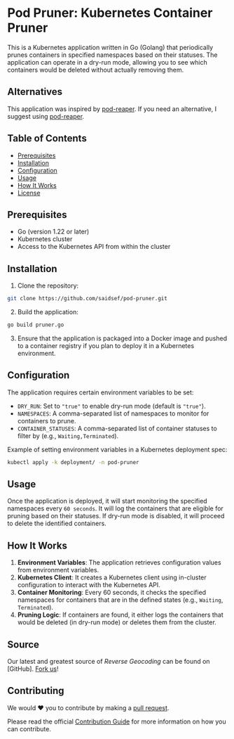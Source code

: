 # Pod Pruner: Kubernetes Container Pruner

This is a Kubernetes application written in Go (Golang) that periodically prunes containers in specified namespaces based on their statuses. The application can operate in a dry-run mode, allowing you to see which containers would be deleted without actually removing them.

## Alternatives

This application was inspired by [pod-reaper](https://github.com/saidsef/pod-reaper/tree/master). If you need an alternative, I suggest using [pod-reaper](https://github.com/saidsef/pod-reaper/tree/master).

## Table of Contents

- [Prerequisites](#prerequisites)
- [Installation](#installation)
- [Configuration](#configuration)
- [Usage](#usage)
- [How It Works](#how-it-works)
- [License](#license)

## Prerequisites

- Go (version 1.22 or later)
- Kubernetes cluster
- Access to the Kubernetes API from within the cluster

## Installation

1. Clone the repository:
```bash
git clone https://github.com/saidsef/pod-pruner.git
```

2. Build the application:
```bash
go build pruner.go
```

3. Ensure that the application is packaged into a Docker image and pushed to a container registry if you plan to deploy it in a Kubernetes environment.

## Configuration

The application requires certain environment variables to be set:

- `DRY_RUN`: Set to `"true"` to enable dry-run mode (default is `"true"`).
- `NAMESPACES`: A comma-separated list of namespaces to monitor for containers to prune.
- `CONTAINER_STATUSES`: A comma-separated list of container statuses to filter by (e.g., `Waiting,Terminated`).

Example of setting environment variables in a Kubernetes deployment spec:

```bash
kubectl apply -k deployment/ -n pod-pruner
```

## Usage

Once the application is deployed, it will start monitoring the specified namespaces every `60 seconds`. It will log the containers that are eligible for pruning based on their statuses. If dry-run mode is disabled, it will proceed to delete the identified containers.

## How It Works

1. **Environment Variables**: The application retrieves configuration values from environment variables.
2. **Kubernetes Client**: It creates a Kubernetes client using in-cluster configuration to interact with the Kubernetes API.
3. **Container Monitoring**: Every 60 seconds, it checks the specified namespaces for containers that are in the defined states (e.g., `Waiting`, `Terminated`).
4. **Pruning Logic**: If containers are found, it either logs the containers that would be deleted (in dry-run mode) or deletes them from the cluster.

## Source

Our latest and greatest source of *Reverse Geocoding* can be found on [GitHub]. [Fork us](https://github.com/saidsef/pod-pruner/fork)!

## Contributing

We would :heart: you to contribute by making a [pull request](https://github.com/saidsef/pod-pruner/pulls).

Please read the official [Contribution Guide](./CONTRIBUTING.md) for more information on how you can contribute.
